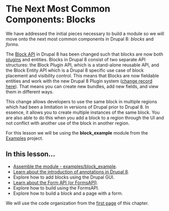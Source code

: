 # The Next Most Common Components: Blocks

We have addressed the initial pieces necessary to build a module so we will move onto the next most common components in Drupal 8: _blocks_ and _forms_.

The [Block API](https://www.drupal.org/developing/api/8/block_api) in Drupal 8 has been changed such that blocks are now both [plugins](https://www.drupal.org/developing/api/8/plugins) and entities. Blocks in Drupal 8 consist of two separate API structures: the Block Plugin API, which is a stand-alone reusable API, and the Block Entity API which is a Drupal 8 specific use case of block placement and visibility control. This means that Blocks are now fieldable entities and work with the new Drupal 8 Plugin system ([change record here](https://www.drupal.org/node/1880620)). That means you can create new bundles, add new fields, and view them in different ways.

This change allows developers to use the same block in multiple regions which had been a limitation in versions of Drupal prior to Drupal 8\. In essence, it allows you to create multiple instances of the same block. You are also able to do this when you add a block to a region through the UI and not conflict with another use of the block in another region.

For this lesson we will be using the **block_example** module from the [Examples](http://drupal.org/project/examples) project.

## In this lesson...

*   [Assemble the module - examples/block_example](https://docs.acquia.com/articles/drupal-8-blocks-configuration-and-forms#create).
*   [Learn about the introduction of annotations in Drupal 8](https://docs.acquia.com/articles/drupal-8-blocks-configuration-and-forms#classes).
*   Explore how to add blocks using the Drupal GUI.
*   [Learn about the Form API (or FormsAPI)](https://docs.acquia.com/articles/creating-forms-drupal-8).
*   Explore how to build using the FormsAPI.
*   Explore how to build a block and a page with a form.

We will use the code organization from the [first page](https://docs.acquia.com/articles/building-drupal-8-modules#code) of this chapter.
